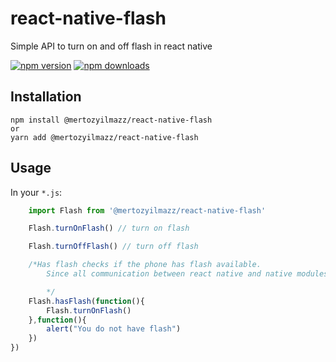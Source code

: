 # react-native-flash

Simple API to turn on and off flash in react native

[![npm version](https://img.shields.io/npm/v/@mertozyilmazz/react-native-flash.svg?style=flat-square)](https://www.npmjs.com/package/@mertozyilmazz/react-native-flash)
[![npm downloads](https://img.shields.io/npm/dm/@mertozyilmazz/react-native-flash.svg?style=flat-square)](https://www.npmjs.com/package/@mertozyilmazz/react-native-flash)

## Installation

    npm install @mertozyilmazz/react-native-flash
	or
	yarn add @mertozyilmazz/react-native-flash

## Usage

In your `*.js`:

```javascript
	import Flash from '@mertozyilmazz/react-native-flash'

	Flash.turnOnFlash() // turn on flash

	Flash.turnOffFlash() // turn off flash

	/*Has flash checks if the phone has flash available.
		Since all communication between react native and native modules is asychrounous, it takes a success callback, and failure callback. atm both callbacks are necessary.

		*/
	Flash.hasFlash(function(){
		Flash.turnOnFlash()
	},function(){
		alert("You do not have flash")
	})
})
```